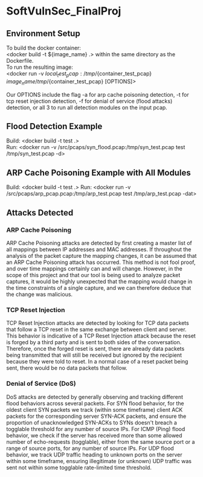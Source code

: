# SoftVulnSec_FinalProj

## Environment Setup
To build the docker container:  
<docker build -t ${image_name} .> within the same directory as the Dockerfile.  
To run the resulting image:  
<docker run -v ${local_test_pcap}:/tmp/${container_test_pcap} ${image_name} /tmp/${container_test_pcap} [OPTIONS]>  

Our OPTIONS include the flag -a for arp cache poisoning detection, -t for tcp reset injection detection, -f for denial of service (flood attacks) detection, or all 3 to run all detection modules on the input pcap. 

## Flood Detection Example
Build: <docker build -t test .>  
Run: <docker run -v /src/pcaps/syn_flood.pcap:/tmp/syn_test.pcap test /tmp/syn_test.pcap -d>

## ARP Cache Poisoning Example with All Modules
Build: <docker build -t test .>
Run: <docker run -v /src/pcaps/arp_pcap.pcap:/tmp/arp_test.pcap test /tmp/arp_test.pcap -dat>

## Attacks Detected
### ARP Cache Poisoning
ARP Cache Poisoning attacks are detected by first creating a master list of all mappings between IP addresses and MAC addresses. If throughout the analysis of the packet capture the mapping changes, it can be assumed that an ARP Cache Poisoning attack has occurred. This method is not fool proof, and over time mappings certainly can and will change. However, in the scope of this project and that our tool is being used to analyze packet captures, it would be highly unexpected that the mapping would change in the time constraints of a single capture, and we can therefore deduce that the change was malicious.

### TCP Reset Injection
TCP Reset Injection attacks are detected by looking for TCP data packets that follow a TCP reset in the same exchange between client and server. This behavior is indicative of a TCP Reset Injection attack because the reset is forged by a third party and is sent to both sides of the conversation. Therefore, once the forged reset is sent, there are already data packets being transmitted that will still be received but ignored by the recipient because they were told to reset. In a normal case of a reset packet being sent, there would be no data packets that follow.

### Denial of Service (DoS)
DoS attacks are detected by generally observing and tracking different flood behaviors across several packets. For SYN flood behavior, for the oldest client SYN packets we track (within some timeframe) client ACK packets for the corresponding server SYN-ACK packets, and ensure the proportion of unacknowledged SYN-ACKs to SYNs doesn't breach a togglable threshold for any number of source IPs. For ICMP (Ping) flood behavior, we check if the server has received more than some allowed number of echo-requests (togglable), either from the same source port or a range of source ports, for any number of source IPs. For UDP flood behavior, we track UDP traffic heading to unknown ports on the server within some timeframe, ensuring illegitimate (or unknown) UDP traffic was sent not within some togglable rate-limited time threshold.
